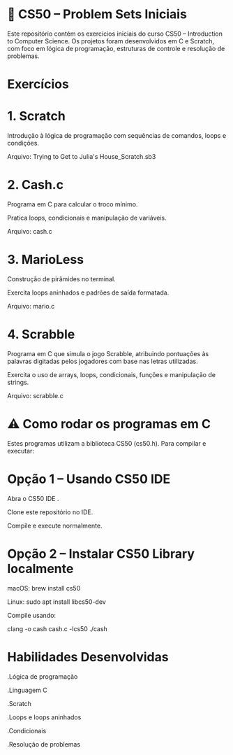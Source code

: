 # 🏅 CS50 – Problem Sets Iniciais

Este repositório contém os exercícios iniciais do curso CS50 – Introduction to Computer Science. Os projetos foram desenvolvidos em C e Scratch, com foco em lógica de programação, estruturas de controle e resolução de problemas.

# Exercícios
   
# 1. Scratch

Introdução à lógica de programação com sequências de comandos, loops e condições.

Arquivo: Trying to Get to Julia's House_Scratch.sb3

# 2. Cash.c

Programa em C para calcular o troco mínimo.

Pratica loops, condicionais e manipulação de variáveis.

Arquivo: cash.c

# 3. MarioLess

Construção de pirâmides no terminal.

Exercita loops aninhados e padrões de saída formatada.

Arquivo: mario.c

# 4. Scrabble

Programa em C que simula o jogo Scrabble, atribuindo pontuações às palavras digitadas pelos jogadores com base nas letras utilizadas.

Exercita o uso de arrays, loops, condicionais, funções e manipulação de strings.

Arquivo: scrabble.c

# ⚠️ Como rodar os programas em C

Estes programas utilizam a biblioteca CS50 (cs50.h). Para compilar e executar:

# Opção 1 – Usando CS50 IDE

Abra o CS50 IDE
.

Clone este repositório no IDE.

Compile e execute normalmente.

# Opção 2 – Instalar CS50 Library localmente

macOS: brew install cs50

Linux: sudo apt install libcs50-dev

Compile usando:

clang -o cash cash.c -lcs50
./cash

# Habilidades Desenvolvidas

.Lógica de programação

.Linguagem C

.Scratch

.Loops e loops aninhados

.Condicionais

.Resolução de problemas
